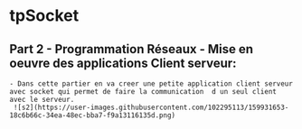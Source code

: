 # tpSocket
## Part 2 - Programmation Réseaux - Mise en oeuvre des applications Client serveur:
    - Dans cette partier en va creer une petite application client serveur avec socket qui permet de faire la communication  d un seul client avec le serveur.
     ![s2](https://user-images.githubusercontent.com/102295113/159931653-18c6b66c-34ea-48ec-bba7-f9a13116135d.png)
